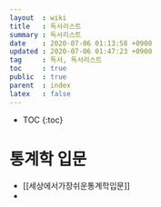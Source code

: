```yaml
---
layout  : wiki
title   : 독서리스트
summary : 독서리스트
date    : 2020-07-06 01:13:58 +0900
updated : 2020-07-06 01:47:23 +0900
tag     : 독서, 독서리스트
toc     : true
public  : true
parent  : index
latex   : false
---
```

* TOC
{:toc}

# 통계학 입문 
* [[세상에서가장쉬운통계학입문]]
* 

